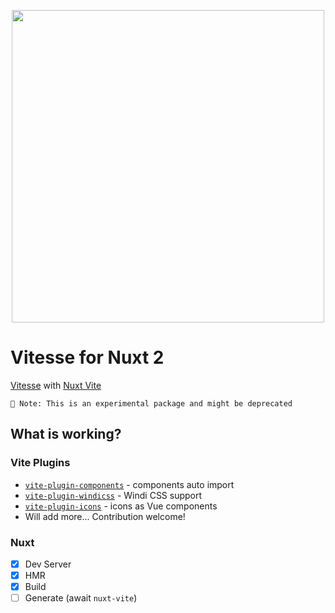 <p align="center">
<img src="https://user-images.githubusercontent.com/11247099/109278332-6100e780-7853-11eb-9632-ce0b870017e0.png" width="500"/>
</p>

# Vitesse for Nuxt 2

[Vitesse](https://github.com/antfu/vitesse) with [Nuxt Vite](https://github.com/nuxt/vite)

```
🧪 Note: This is an experimental package and might be deprecated
```

## What is working?

### Vite Plugins

- [`vite-plugin-components`](https://github.com/antfu/vite-plugin-components) - components auto import
- [`vite-plugin-windicss`](https://github.com/antfu/vite-plugin-windicss) - Windi CSS support
- [`vite-plugin-icons`](https://github.com/antfu/vite-plugin-icons) - icons as Vue components
- Will add more... Contribution welcome!

### Nuxt

- [x] Dev Server
- [x] HMR
- [x] Build
- [ ] Generate (await `nuxt-vite`)
